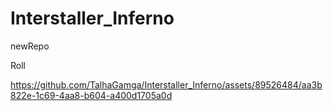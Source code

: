 # Interstaller_Inferno
newRepo

Roll

https://github.com/TalhaGamga/Interstaller_Inferno/assets/89526484/aa3b822e-1c69-4aa8-b604-a400d1705a0d

